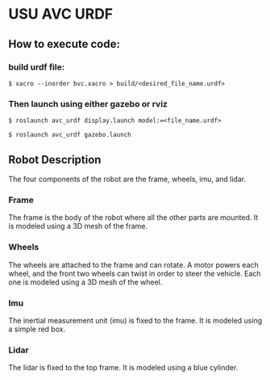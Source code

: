# USU AVC URDF

## How to execute code:
### build urdf file:

```
$ xacro --inorder bvc.xacro > build/<desired_file_name.urdf>

```
### Then launch using either gazebo or rviz
```
$ roslaunch avc_urdf display.launch model:=<file_name.urdf>

$ roslaunch avc_urdf gazebo.launch
```

## Robot Description

The four components of the robot are the frame, wheels, imu, and lidar.

### Frame
The frame is the body of the robot where all the other parts are mounted. It is modeled using a 3D mesh of the frame.

### Wheels
The wheels are attached to the frame and can rotate. A motor powers each wheel, and the front two wheels can twist in order to steer the vehicle. Each one is modeled using a 3D mesh of the wheel.

### Imu
The inertial measurement unit (imu) is fixed to the frame. It is modeled using a simple red box.

### Lidar
The lidar is fixed to the top frame. It is modeled using a blue cylinder.

